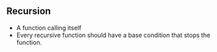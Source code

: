 ## Recursion
* A function calling itself
* Every recursive function should have a base condition that stops the function.
